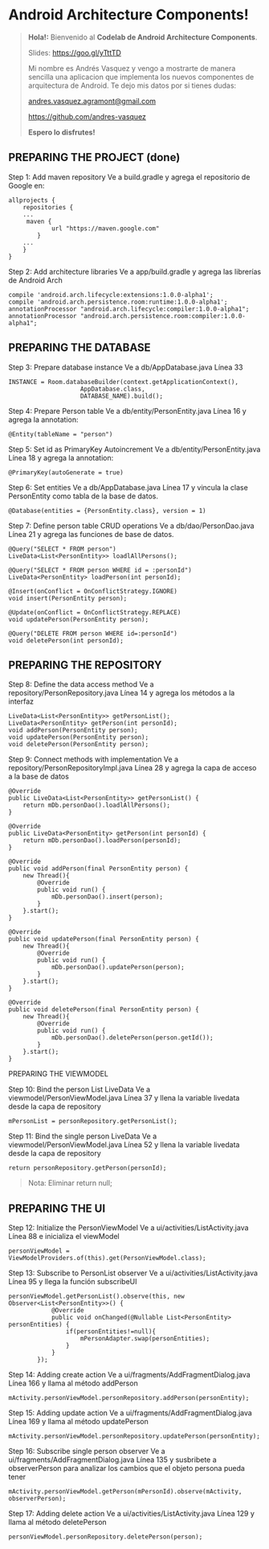 Android Architecture Components!
===================

> **Hola!:**
> Bienvenido al **Codelab de Android Architecture Components**.
>
> Slides: https://goo.gl/yTttTD
>
> Mi nombre es Andrés Vasquez y vengo a mostrarte de manera sencilla una aplicacion que implementa los nuevos componentes de arquitectura de Android.
> Te dejo mis datos por si tienes dudas:
>
> andres.vasquez.agramont@gmail.com
>
> https://github.com/andres-vasquez
> 
> **Espero lo disfrutes!**

PREPARING THE PROJECT (done)
-------------

Step 1: Add maven repository
Ve a build.gradle y agrega el repositorio de Google en:
```
allprojects {
    repositories {
    ...
     maven {
            url "https://maven.google.com"
        }
    ...
    }
}
```

Step 2: Add architecture libraries
Ve a app/build.gradle y agrega las librerías de Android Arch
```
compile 'android.arch.lifecycle:extensions:1.0.0-alpha1';
compile 'android.arch.persistence.room:runtime:1.0.0-alpha1';
annotationProcessor "android.arch.lifecycle:compiler:1.0.0-alpha1";
annotationProcessor "android.arch.persistence.room:compiler:1.0.0-alpha1";
```

PREPARING THE DATABASE
--------------

Step 3: Prepare database instance
Ve a db/AppDatabase.java Línea 33
```
INSTANCE = Room.databaseBuilder(context.getApplicationContext(),
                    AppDatabase.class,
                    DATABASE_NAME).build();
```

Step 4: Prepare Person table
Ve a db/entity/PersonEntity.java Línea 16 y agrega la annotation:
```
@Entity(tableName = "person")
```

Step 5: Set id as PrimaryKey Autoincrement
Ve a db/entity/PersonEntity.java Línea 18 y agrega la annotation:
```
@PrimaryKey(autoGenerate = true)
```

Step 6: Set entities
Ve a db/AppDatabase.java Línea 17 y vincula la clase PersonEntity como tabla de la base de datos.
```
@Database(entities = {PersonEntity.class}, version = 1)
```

Step 7: Define person table CRUD operations
Ve a db/dao/PersonDao.java Línea 21 y agrega las funciones de base de datos.
```
@Query("SELECT * FROM person")
LiveData<List<PersonEntity>> loadlAllPersons();

@Query("SELECT * FROM person WHERE id = :personId")
LiveData<PersonEntity> loadPerson(int personId);

@Insert(onConflict = OnConflictStrategy.IGNORE)
void insert(PersonEntity person);

@Update(onConflict = OnConflictStrategy.REPLACE)
void updatePerson(PersonEntity person);

@Query("DELETE FROM person WHERE id=:personId")
void deletePerson(int personId);
```


PREPARING THE REPOSITORY
--------

Step 8: Define the data access method
Ve a repository/PersonRepository.java Línea 14 y agrega los métodos a la interfaz
```
LiveData<List<PersonEntity>> getPersonList();
LiveData<PersonEntity> getPerson(int personId);
void addPerson(PersonEntity person);
void updatePerson(PersonEntity person);
void deletePerson(PersonEntity person);
```

Step 9: Connect methods with implementation
Ve a repository/PersonRepositoryImpl.java Línea 28 y agrega la capa de acceso a la base de datos
```
@Override
public LiveData<List<PersonEntity>> getPersonList() {
    return mDb.personDao().loadlAllPersons();
}

@Override
public LiveData<PersonEntity> getPerson(int personId) {
    return mDb.personDao().loadPerson(personId);
}

@Override
public void addPerson(final PersonEntity person) {
    new Thread(){
        @Override
        public void run() {
            mDb.personDao().insert(person);
        }
    }.start();
}

@Override
public void updatePerson(final PersonEntity person) {
    new Thread(){
        @Override
        public void run() {
            mDb.personDao().updatePerson(person);
        }
    }.start();
}

@Override
public void deletePerson(final PersonEntity person) {
    new Thread(){
        @Override
        public void run() {
            mDb.personDao().deletePerson(person.getId());
        }
    }.start();
}
```

PREPARING THE VIEWMODEL


Step 10: Bind the person List LiveData
Ve a viewmodel/PersonViewModel.java Línea 37 y llena la variable livedata desde la capa de repository
```
mPersonList = personRepository.getPersonList();
```

Step 11: Bind the single person LiveData
Ve a viewmodel/PersonViewModel.java Línea 52 y llena la variable livedata desde la capa de repository
```
return personRepository.getPerson(personId);
```

> Nota: Eliminar return null;


PREPARING THE UI
-----------

Step 12: Initialize the PersonViewModel
Ve a ui/activities/ListActivity.java Línea 88 e inicializa el viewModel
```
personViewModel = ViewModelProviders.of(this).get(PersonViewModel.class);
```

Step 13: Subscribe to PersonList observer
Ve a ui/activities/ListActivity.java Línea 95 y llega la función subscribeUI
```
personViewModel.getPersonList().observe(this, new Observer<List<PersonEntity>>() {
            @Override
            public void onChanged(@Nullable List<PersonEntity> personEntities) {
                if(personEntities!=null){
                    mPersonAdapter.swap(personEntities);
                }
            }
        });
```

Step 14: Adding create action
Ve a ui/fragments/AddFragmentDialog.java Línea 166 y llama al método addPerson
```
mActivity.personViewModel.personRepository.addPerson(personEntity);
```

Step 15: Adding update action
Ve a ui/fragments/AddFragmentDialog.java Línea 169 y llama al método updatePerson
```
mActivity.personViewModel.personRepository.updatePerson(personEntity);
```

Step 16: Subscribe single person observer
Ve a ui/fragments/AddFragmentDialog.java Línea 135 y susbribete a observerPerson para analizar los cambios que el objeto persona pueda tener
```
mActivity.personViewModel.getPerson(mPersonId).observe(mActivity, observerPerson);
```

Step 17: Adding delete action
Ve a ui/activities/ListActivity.java Línea 129 y llama al método deletePerson
```
personViewModel.personRepository.deletePerson(person);
```


